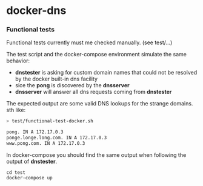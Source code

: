 # docker-dns
### Functional tests
Functional tests currently must me checked manually. (see test/...)

The test script and the docker-compose environment simulate the same behavior:

* **dnstester** is asking for custom domain names that could not be resolved by the docker built-in dns facility
* sice the **pong** is discovered by the **dnsserver**
* **dnsserver** will answer all dns requests coming from **dnstester**

The expected output are some valid DNS lookups for the strange domains. sth like:
``` bash
> test/functional-test-docker.sh

pong. IN A 172.17.0.3
ponge.longe.long.com. IN A 172.17.0.3
www.pong.com. IN A 172.17.0.3
```

In docker-compose you should find the same output when following the output of **dnstester**.
```
cd test
docker-compose up
```